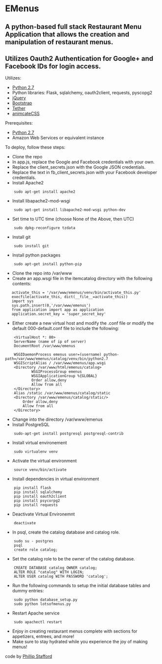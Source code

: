 # EMenus
## A python-based full stack Restaurant Menu Application that allows the creation and manipulation of restaurant menus.
## Utilizes Oauth2 Authentication for Google+ and Facebook IDs for login access.

Utilizes:
* [Python 2.7](https://www.python.org/)
* Python libraries: Flask, sqlalchemy, oauth2client, requests, pyscopg2
* [jQuery](https://jquery.com/)
* [Bootstrap](http://getbootstrap.com/)
* [Tether](http://tether.io/)
* [animcateCSS](https://daneden.github.io/animate.css/)

Prerequisites:
* [Python 2.7](https://www.python.org/)
* Amazon Web Services or equivalent instance

To deploy, follow these steps:
* Clone the repo
* In app.js, replace the Google and Facebook credentials with your own.
* Replace the client_secrets.json with the Google JSON credentials.
* Replace the text in fb_client_secrets.json with your Facebook developer credentials.
* Install Apache2
```
    sudo apt-get install apache2
```
* Install libapache2-mod-wsgi
```
    sudo apt-get install libapache2-mod-wsgi python-dev
```
* Set time to UTC time (choose None of the Above, then UTC)
```
    sudo dpkg-reconfigure tzdata
```
* Install git
```
    sudo install git
```
* Install python packages
```
    sudo apt-get install python-pip
```
* Clone the repo into /var/www
* Create an app.wsgi file in the itemcatalog directory with the following contents:
 ```
    activate_this = '/var/www/emenus/venv/bin/activate_this.py'
    execfile(activate_this, dict(__file__=activate_this))
    import sys
    sys.path.insert(0,'/var/www/emenus')
    from application import app as application
    application.secret_key = 'super_secret_key'
```

* Either create a new virtual host and modify the .conf file or modify the default 000-default.conf file to include
the following:
``` 
    <VirtualHost *: 80>
    ServerName (name of ip of server)
    DocumentRoot /var/www/emenus

    WSGIDaemonProcess emenus user=(username) python-path=/var/www/emenus/catalog/venv/bin/python2.7
    WSGIScriptAlias / /var/www/emenus/app.wsgi
    <Directory /var/www/html/emenus/catalog>
            WSGIProcessGroup emenus
            WSGIApplicationGroup %{GLOBAL}
            Order allow,deny
            Allow from all
    </Directory>
	Alias /static /var/www/emenus/catalog/static
	<Directory /var/www/emenus/catalog/static/>
		Order allow,deny
		Allow from all
	</Directory>
``` 
* Change into the directory /var/www/emenus
* Install PostgreSQL
```
    sudo-apt-get install postgresql postgresql-contrib
```
* Install virtual environement
```
    sudo virtualenv venv
```
* Activate the virtual environment
```
    source venv/bin/activate
```
* Install dependencies in virtual environment
```
    pip install flask
    pip install sqlalchemy
    pip install oauth2client
    pip install psycorpg2
    pip install requests
```
* Deactivate Virtual Environemnt
```
    deactivate
```
* In psql, create the catalog database and catalog role.
```
    sudo su - postgres
    psql
    create role catalog;
```
* Set the catalog role to be the owner of the catalog database.
```
    CREATE DATABASE catalog OWNER catalog;
    ALTER ROLE "catalog" WITH LOGIN;
    ALTER USER catalog WITH PASSWORD 'catalog';
```
* Run the following commands to setup the initial database tables and dummy entries:
```
    sudo python database_setup.py
    sudo python lotsofmenus.py
```
* Restart Apache service
```
    sudo apachectl restart
```
* Enjoy in creating restaurant menus complete with sections for appetizers, entrees, and more!
* Make sure to stay hydrated while you experience the joy of making menus!

code by [Phillip Stafford](http://philliprstafford.com)